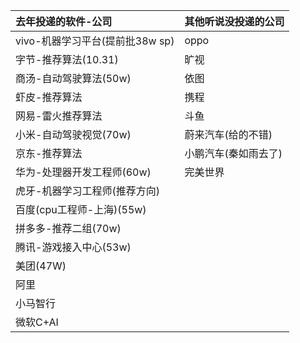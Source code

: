 | 去年投递的软件-公司             | 其他听说没投递的公司 |
| :------------------------------ | :------------------- |
| vivo-机器学习平台(提前批38w sp) | oppo                 |
| 字节-推荐算法(10.31)            | 旷视                 |
| 商汤-自动驾驶算法(50w)          | 依图                 |
| 虾皮-推荐算法                   | 携程                 |
| 网易-雷火推荐算法               | 斗鱼                 |
| 小米-自动驾驶视觉(70w)          | 蔚来汽车(给的不错)   |
| 京东-推荐算法                   | 小鹏汽车(秦如雨去了) |
| 华为-处理器开发工程师(60w)      | 完美世界             |
| 虎牙-机器学习工程师(推荐方向)   |                      |
| 百度(cpu工程师-上海)(55w)       |                      |
| 拼多多-推荐二组(70w)            |                      |
| 腾讯-游戏接入中心(53w)          |                      |
| 美团(47W)                       |                      |
| 阿里                            |                      |
| 小马智行                        |                      |
| 微软C+AI                        |                      |
